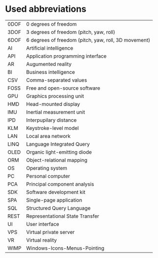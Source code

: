 # Used abbreviations

| | |
|-|-|
| 0DOF | 0 degrees of freedom |
| 3DOF | 3 degrees of freedom (pitch, yaw, roll) |
| 6DOF | 6 degrees of freedom (pitch, yaw, roll, 3D movement) |
| AI | Artificial intelligence |
| API | Application programming interface |
| AR | Augumented reality |
| BI | Business intelligence |
| CSV | Comma-separated values |
| FOSS | Free and open-source software |
| GPU | Graphics processing unit |
| HMD | Head-mounted display |
| IMU | Inertial measurement unit |
| IPD | Interpupilary distance |
| KLM | Keystroke-level model |
| LAN | Local area network |
| LINQ | Language Integrated Query |
| OLED | Organic light-emitting diode |
| ORM | Object-relational mapping |
| OS | Operating system |
| PC | Personal computer |
| PCA | Principal component analysis |
| SDK | Software development kit |
| SPA | Single-page application |
| SQL | Structured Query Language |
| REST | Representational State Transfer |
| UI | User interface |
| VPS | Virtual private server |
| VR | Virtual reality |
| WIMP | Windows-Icons-Menus-Pointing |